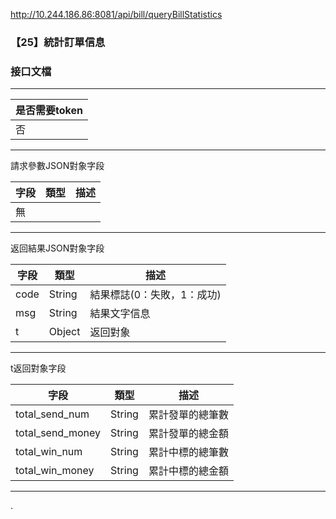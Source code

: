 http://10.244.186.86:8081/api/bill/queryBillStatistics

### 【25】統計訂單信息

### 接口文檔

***

| 是否需要token |
| --------- |
| 否         |

***

請求參數JSON對象字段

| 字段  | 類型  | 描述  |
| --- | --- | --- |
| 無   |     |     |

***

返回結果JSON對象字段

| 字段   | 類型     | 描述              |
| ---- | ------ | --------------- |
| code | String | 結果標誌(0：失敗，1：成功) |
| msg  | String | 結果文字信息          |
| t    | Object | 返回對象            |

***

t返回對象字段

| 字段               | 類型     | 描述       |
| ---------------- | ------ | -------- |
| total_send_num   | String | 累計發單的總筆數 |
| total_send_money | String | 累計發單的總金額 |
| total_win_num    | String | 累計中標的總筆數 |
| total_win_money  | String | 累計中標的總金額 |

****

.
